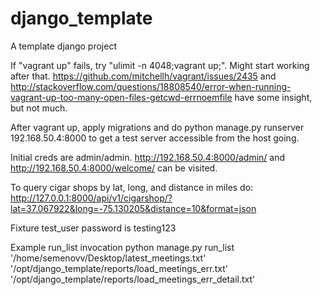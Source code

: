 # django_template
A template django project

If "vagrant up" fails, try "ulimit -n 4048;vagrant up;". Might start working after that.
https://github.com/mitchellh/vagrant/issues/2435 and http://stackoverflow.com/questions/18808540/error-when-running-vagrant-up-too-many-open-files-getcwd-errnoemfile have some insight, but not much.

After vagrant up, apply migrations and do python manage.py runserver 192.168.50.4:8000 to get
a test server accessible from the host going.

Initial creds are admin/admin. http://192.168.50.4:8000/admin/ and http://192.168.50.4:8000/welcome/ can be visited.


To query cigar shops by lat, long, and distance in miles do:
http://127.0.0.1:8000/api/v1/cigarshop/?lat=37.067922&long=-75.130205&distance=10&format=json

Fixture test_user password is testing123

Example run_list invocation
python manage.py run_list '/home/semenovv/Desktop/latest_meetings.txt' '/opt/django_template/reports/load_meetings_err.txt' '/opt/django_template/reports/load_meetings_err_detail.txt'